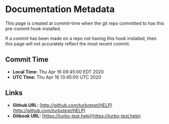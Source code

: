 # Documentation Metadata

This page is created at commit-time when the git repo committed to has this pre-commit hook installed.

If a commit has been made on a repo not having this hook installed, then this page will not accurately reflect the most recent commit.

## Commit Time

* **Local Time:** Thu Apr 16 09:45:00 EDT 2020
* **UTC Time:**   Thu Apr 16 13:45:00 UTC 2020

## Links

* **Github URL:** [http://github.com/turbotest/HELP](http://github.com/turbotest/HELP)
* **Gitbook URL:** [https://turbo-test.help](https://turbo-test.help)

